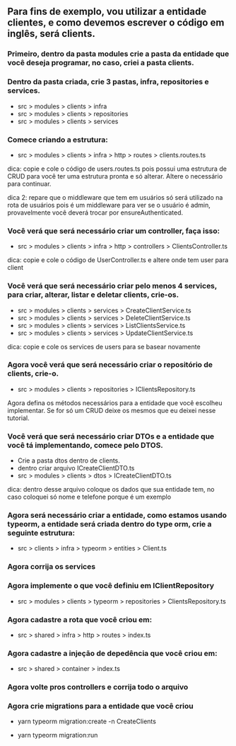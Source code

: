 ## Para fins de exemplo, vou utilizar a entidade clientes, e como devemos escrever o código em inglês, será clients.

### Primeiro, dentro da pasta modules crie a pasta da entidade que você deseja programar, no caso, criei a pasta clients.

### Dentro da pasta criada, crie 3 pastas, infra, repositories e services.

- src > modules > clients > infra
- src > modules > clients > repositories
- src > modules > clients > services

### Comece criando a estrutura:

- src > modules > clients > infra > http > routes > clients.routes.ts

dica: copie e cole o código de users.routes.ts pois possui uma estrutura de CRUD para você ter uma estrutura pronta e só alterar. Altere o necessário para continuar.

dica 2: repare que o middleware que tem em usuários só será utilizado na rota de usuários pois é um middleware para ver se o usuário é admin, provavelmente você deverá trocar por ensureAuthenticated.

### Você verá que será necessário criar um controller, faça isso:

- src > modules > clients > infra > http > controllers > ClientsController.ts

dica: copie e cole o código de UserController.ts e altere onde tem user para client

### Você verá que será necessário criar pelo menos 4 services, para criar, alterar, listar e deletar clients, crie-os.

- src > modules > clients > services > CreateClientService.ts
- src > modules > clients > services > DeleteClientService.ts
- src > modules > clients > services > ListClientsService.ts
- src > modules > clients > services > UpdateClientService.ts

dica: copie e cole os services de users para se basear novamente

### Agora você verá que será necessário criar o repositório de clients, crie-o.

- src > modules > clients > repositories > IClientsRepository.ts

Agora defina os métodos necessários para a entidade que você escolheu implementar. Se for só um CRUD deixe os mesmos que eu deixei nesse tutorial.

### Você verá que será necessário criar DTOs e a entidade que você tá implementando, comece pelo DTOS.

- Crie a pasta dtos dentro de clients.
- dentro criar arquivo ICreateClientDTO.ts
- src > modules > clients > dtos > ICreateClientDTO.ts

dica: dentro desse arquivo coloque os dados que sua entidade tem, no caso coloquei só nome e telefone porque é um exemplo

### Agora será necessário criar a entidade, como estamos usando typeorm, a entidade será criada dentro do type orm, crie a seguinte estrutura:

- src > clients > infra > typeorm > entities > Client.ts

### Agora corrija os services

### Agora implemente o que você definiu em IClientRepository

- src > modules > clients > typeorm > repositories > ClientsRepository.ts

### Agora cadastre a rota que você criou em:

- src > shared > infra > http > routes > index.ts

### Agora cadastre a injeção de depedência que você criou em:

- src > shared > container > index.ts

### Agora volte pros controllers e corrija todo o arquivo

### Agora crie migrations para a entidade que você criou

- yarn typeorm migration:create -n CreateClients

- yarn typeorm migration:run
